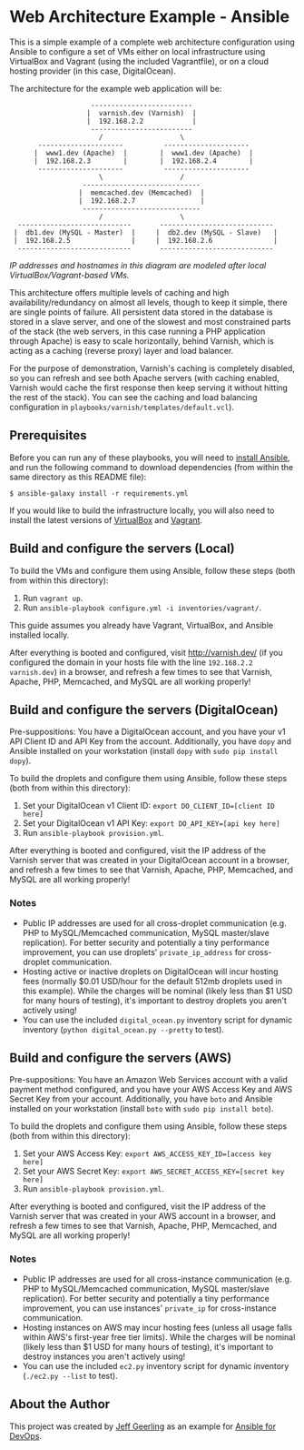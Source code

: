 # Web Architecture Example - Ansible

This is a simple example of a complete web architecture configuration using Ansible to configure a set of VMs either on local infrastructure using VirtualBox and Vagrant (using the included Vagrantfile), or on a cloud hosting provider (in this case, DigitalOcean).

The architecture for the example web application will be:

                        -------------------------
                       |  varnish.dev (Varnish)  |
                       |  192.168.2.2            |
                        -------------------------
                          /                   \
           ---------------------          ---------------------
          |  www1.dev (Apache)  |        |  www1.dev (Apache)  |
          |  192.168.2.3        |        |  192.168.2.4        |
           ---------------------          ---------------------
                          \                   /
                      -----------------------------
                     |  memcached.dev (Memcached)  |
                     |  192.168.2.7                |
                      -----------------------------
                          /                   \
      ----------------------------       ----------------------------
     |  db1.dev (MySQL - Master)  |     |  db2.dev (MySQL - Slave)   |
     |  192.168.2.5               |     |  192.168.2.6               |
      ----------------------------       ----------------------------

*IP addresses and hostnames in this diagram are modeled after local VirtualBox/Vagrant-based VMs.*

This architecture offers multiple levels of caching and high availability/redundancy on almost all levels, though to keep it simple, there are single points of failure. All persistent data stored in the database is stored in a slave server, and one of the slowest and most constrained parts of the stack (the web servers, in this case running a PHP application through Apache) is easy to scale horizontally, behind Varnish, which is acting as a caching (reverse proxy) layer and load balancer.

For the purpose of demonstration, Varnish's caching is completely disabled, so you can refresh and see both Apache servers (with caching enabled, Varnish would cache the first response then keep serving it without hitting the rest of the stack). You can see the caching and load balancing configuration in `playbooks/varnish/templates/default.vcl`).

## Prerequisites

Before you can run any of these playbooks, you will need to [install Ansible](http://docs.ansible.com/intro_installation.html), and run the following command to download dependencies (from within the same directory as this README file):

    $ ansible-galaxy install -r requirements.yml

If you would like to build the infrastructure locally, you will also need to install the latest versions of [VirtualBox](https://www.virtualbox.org/wiki/Downloads) and [Vagrant](https://www.vagrantup.com/downloads.html).

## Build and configure the servers (Local)

To build the VMs and configure them using Ansible, follow these steps (both from within this directory):

  1. Run `vagrant up`.
  2. Run `ansible-playbook configure.yml -i inventories/vagrant/`.

This guide assumes you already have Vagrant, VirtualBox, and Ansible installed locally.

After everything is booted and configured, visit http://varnish.dev/ (if you configured the domain in your hosts file with the line `192.168.2.2  varnish.dev`) in a browser, and refresh a few times to see that Varnish, Apache, PHP, Memcached, and MySQL are all working properly!

## Build and configure the servers (DigitalOcean)

Pre-suppositions: You have a DigitalOcean account, and you have your v1 API Client ID and API Key from the account. Additionally, you have `dopy` and Ansible installed on your workstation (install `dopy` with `sudo pip install dopy`).

To build the droplets and configure them using Ansible, follow these steps (both from within this directory):

  1. Set your DigitalOcean v1 Client ID: `export DO_CLIENT_ID=[client ID here]`
  2. Set your DigitalOcean v1 API Key: `export DO_API_KEY=[api key here]`
  3. Run `ansible-playbook provision.yml`.

After everything is booted and configured, visit the IP address of the Varnish server that was created in your DigitalOcean account in a browser, and refresh a few times to see that Varnish, Apache, PHP, Memcached, and MySQL are all working properly!

### Notes

  - Public IP addresses are used for all cross-droplet communication (e.g. PHP to MySQL/Memcached communication, MySQL master/slave replication). For better security and potentially a tiny performance improvement, you can use droplets' `private_ip_address` for cross-droplet communication.
  - Hosting active or inactive droplets on DigitalOcean will incur hosting fees (normally $0.01 USD/hour for the default 512mb droplets used in this example). While the charges will be nominal (likely less than $1 USD for many hours of testing), it's important to destroy droplets you aren't actively using!
  - You can use the included `digital_ocean.py` inventory script for dynamic inventory (`python digital_ocean.py --pretty` to test).

## Build and configure the servers (AWS)

Pre-suppositions: You have an Amazon Web Services account with a valid payment method configured, and you have your AWS Access Key and AWS Secret Key from your account. Additionally, you have `boto` and Ansible installed on your workstation (install `boto` with `sudo pip install boto`).

To build the droplets and configure them using Ansible, follow these steps (both from within this directory):

  1. Set your AWS Access Key: `export AWS_ACCESS_KEY_ID=[access key here]`
  2. Set your AWS Secret Key: `export AWS_SECRET_ACCESS_KEY=[secret key here]`
  3. Run `ansible-playbook provision.yml`.

After everything is booted and configured, visit the IP address of the Varnish server that was created in your AWS account in a browser, and refresh a few times to see that Varnish, Apache, PHP, Memcached, and MySQL are all working properly!

### Notes

  - Public IP addresses are used for all cross-instance communication (e.g. PHP to MySQL/Memcached communication, MySQL master/slave replication). For better security and potentially a tiny performance improvement, you can use instances' `private_ip` for cross-instance communication.
  - Hosting instances on AWS may incur hosting fees (unless all usage falls within AWS's first-year free tier limits). While the charges will be nominal (likely less than $1 USD for many hours of testing), it's important to destroy instances you aren't actively using!
  - You can use the included `ec2.py` inventory script for dynamic inventory (`./ec2.py --list` to test).

## About the Author

This project was created by [Jeff Geerling](http://www.jeffgeerling.com/) as an example for [Ansible for DevOps](https://www.ansiblefordevops.com/).
